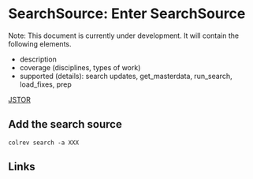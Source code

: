 # SearchSource: Enter SearchSource

Note: This document is currently under development. It will contain the following elements.

- description
- coverage (disciplines, types of work)
- supported (details): search updates, get_masterdata, run_search, load_fixes, prep

[JSTOR](https://www.jstor.org/)

## Add the search source

```
colrev search -a XXX
```

## Links

